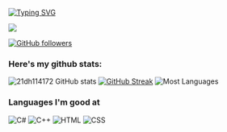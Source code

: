 
[![Typing SVG](https://readme-typing-svg.herokuapp.com?font=Architects+Daughter&color=2D9596&size=40&lines=Hey!+It's+hthuyen!;I'm+a+learning+developer.....;CRAZY+fan+of+automation,+cloud;And+I'm+a+workaholic+person;looking+to+contribute;into+myorganization,+OS)](https://git.io/typing-svg)

<img src="https://profile-counter.glitch.me/21dh114172/count.svg">

[![GitHub followers](https://img.shields.io/github/followers/21dh114172.svg?style=social&label=Followers)](https://github.com/21dh114172?tab=followers)

### Here's my github stats:

![21dh114172 GitHub stats](https://github-readme-stats.vercel.app/api?username=21dh114172&show_icons=true&theme=radical) 
[![GitHub Streak](https://github-readme-streak-stats.herokuapp.com/?user=21dh114172&theme=radical)](https://git.io/streak-stats) 
![Most Languages](https://github-readme-stats.anuraghazra1.vercel.app/api/top-langs/?username=21dh114172&theme=dark&hide_border=true&no-bg=true&no-frame=true&langs_count=10)


### Languages I'm good at

![C#](https://img.shields.io/badge/C%23-FFAAAA?style=for-the-badge&logo=c%2B%2B&logoColor=white)
![C++](https://img.shields.io/badge/C%2B%2B-987D9A?style=for-the-badge&logo=c%2B%2B&logoColor=white)
![HTML](https://img.shields.io/badge/HTML-A1DD70?style=for-the-badge&logo=html5&logoColor=white)
![CSS](https://img.shields.io/badge/CSS-D2649A?&style=for-the-badge&logo=css3&logoColor=white)